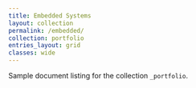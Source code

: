 ```yaml
---
title: Embedded Systems
layout: collection
permalink: /embedded/
collection: portfolio
entries_layout: grid
classes: wide
---
```


Sample document listing for the collection `_portfolio`.

